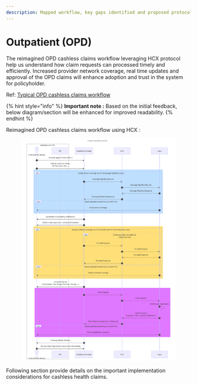```yaml
---
description: Mapped workflow, key gaps identified and proposed protocol changes
---
```


# Outpatient (OPD)

The reimagined OPD cashless claims workflow leveraging HCX protocol help us understand how claim requests can processed timely and efficiently. Increased provider network coverage, real time updates and approval of the OPD claims will enhance adoption and trust in the system for policyholder.

Ref: [Typical OPD cashless claims workflow](../typical-workflows/outpatient-opd.md)



{% hint style="info" %}
**Important note :** Based on the initial feedback, below diagram/section will be enhanced for improved readability.
{% endhint %}

Reimagined OPD cashless claims workflow using HCX :&#x20;



<figure><img src="../../../.gitbook/assets/OPD cashless with HCX.png" alt=""><figcaption></figcaption></figure>

Following section provide details on the important implementation considerations for cashless health claims.&#x20;
